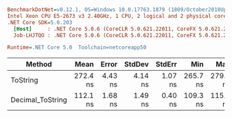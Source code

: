 ``` ini

BenchmarkDotNet=v0.12.1, OS=Windows 10.0.17763.1879 (1809/October2018Update/Redstone5)
Intel Xeon CPU E5-2673 v3 2.40GHz, 1 CPU, 2 logical and 2 physical cores
.NET Core SDK=5.0.203
  [Host]     : .NET Core 5.0.6 (CoreCLR 5.0.621.22011, CoreFX 5.0.621.22011), X64 RyuJIT
  Job-LHJTQO : .NET Core 5.0.6 (CoreCLR 5.0.621.22011, CoreFX 5.0.621.22011), X64 RyuJIT

Runtime=.NET Core 5.0  Toolchain=netcoreapp50  

```
|           Method |     Mean |   Error |  StdDev |  StdErr |      Min |      Max |   Median | Ratio | MannWhitney(5%) |
|----------------- |---------:|--------:|--------:|--------:|---------:|---------:|---------:|------:|---------------- |
|         ToString | 272.4 ns | 4.43 ns | 4.14 ns | 1.07 ns | 265.7 ns | 279.7 ns | 271.1 ns |  1.00 |            Base |
| Decimal_ToString | 112.1 ns | 1.68 ns | 1.49 ns | 0.40 ns | 109.3 ns | 115.2 ns | 112.0 ns |  0.41 |          Faster |
